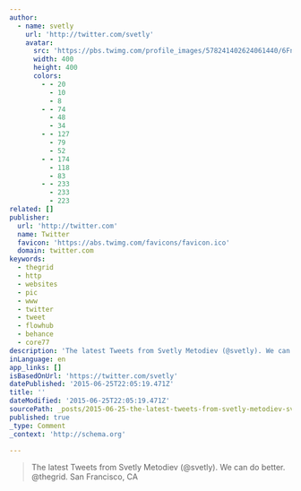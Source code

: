 ```yaml
---
author:
  - name: svetly
    url: 'http://twitter.com/svetly'
    avatar:
      src: 'https://pbs.twimg.com/profile_images/578241402624061440/6Fnikx7o_400x400.png'
      width: 400
      height: 400
      colors:
        - - 20
          - 10
          - 8
        - - 74
          - 48
          - 34
        - - 127
          - 79
          - 52
        - - 174
          - 118
          - 83
        - - 233
          - 233
          - 223
related: []
publisher:
  url: 'http://twitter.com'
  name: Twitter
  favicon: 'https://abs.twimg.com/favicons/favicon.ico'
  domain: twitter.com
keywords:
  - thegrid
  - http
  - websites
  - pic
  - www
  - twitter
  - tweet
  - flowhub
  - behance
  - core77
description: 'The latest Tweets from Svetly Metodiev (@svetly). We can do better. @thegrid. San Francisco, CA'
inLanguage: en
app_links: []
isBasedOnUrl: 'https://twitter.com/svetly'
datePublished: '2015-06-25T22:05:19.471Z'
title: ''
dateModified: '2015-06-25T22:05:19.471Z'
sourcePath: _posts/2015-06-25-the-latest-tweets-from-svetly-metodiev-svetly-we-can-do.md
published: true
_type: Comment
_context: 'http://schema.org'

---
```

> The latest Tweets from Svetly Metodiev &lpar;&commat;svetly&rpar;&period; We can do better&period; &commat;thegrid&period; San Francisco&comma; CA